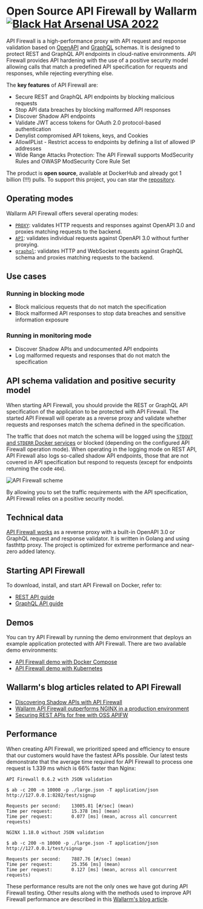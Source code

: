 # Open Source API Firewall by Wallarm [![Black Hat Arsenal USA 2022](https://github.com/wallarm/api-firewall/blob/main/images/BHA2022.svg?raw=true)](https://www.blackhat.com/us-22/arsenal/schedule/index.html#open-source-api-firewall-new-features--functionalities-28038)

API Firewall is a high-performance proxy with API request and response validation based on [OpenAPI](https://wallarm.github.io/api-firewall/installation-guides/docker-container/) and [GraphQL](https://wallarm.github.io/api-firewall/installation-guides/graphql/docker-container/) schemas. It is designed to protect REST and GraphQL API endpoints in cloud-native environments. API Firewall provides API hardening with the use of a positive security model allowing calls that match a predefined API specification for requests and responses, while rejecting everything else.

The **key features** of API Firewall are:

* Secure REST and GraphQL API endpoints by blocking malicious requests
* Stop API data breaches by blocking malformed API responses
* Discover Shadow API endpoints
* Validate JWT access tokens for OAuth 2.0 protocol-based authentication
* Denylist compromised API tokens, keys, and Cookies
* AllowIPList - Restrict access to endpoints by defining a list of allowed IP addresses
* Wide Range Attacks Protection: The API Firewall supports ModSecurity Rules and OWASP ModSecurity Core Rule Set

The product is **open source**, available at DockerHub and already got 1 billion (!!!) pulls. To support this project, you can star the [repository](https://hub.docker.com/r/wallarm/api-firewall).

## Operating modes

Wallarm API Firewall offers several operating modes:

* [`PROXY`](https://wallarm.github.io/api-firewall/installation-guides/docker-container/): validates HTTP requests and responses against OpenAPI 3.0 and proxies matching requests to the backend.
* [`API`](https://wallarm.github.io/api-firewall/installation-guides/api-mode/): validates individual requests against OpenAPI 3.0 without further proxying.
* [`graphql`](https://wallarm.github.io/api-firewall/installation-guides/graphql/docker-container/): validates HTTP and WebSocket requests against GraphQL schema and proxies matching requests to the backend.

## Use cases

### Running in blocking mode

* Block malicious requests that do not match the specification
* Block malformed API responses to stop data breaches and sensitive information exposure

### Running in monitoring mode

* Discover Shadow APIs and undocumented API endpoints
* Log malformed requests and responses that do not match the specification

## API schema validation and positive security model

When starting API Firewall, you should provide the REST or GraphQL API specification of the application to be protected with API Firewall. The started API Firewall will operate as a reverse proxy and validate whether requests and responses match the schema defined in the specification.

The traffic that does not match the schema will be logged using the [`STDOUT` and `STDERR` Docker services](https://docs.docker.com/config/containers/logging/) or blocked (depending on the configured API Firewall operation mode). When operating in the logging mode on REST API, API Firewall also logs so-called shadow API endpoints, those that are not covered in API specification but respond to requests (except for endpoints returning the code `404`).

![API Firewall scheme](https://github.com/wallarm/api-firewall/blob/main/images/Firewall%20opensource%20-%20vertical.gif?raw=true)

By allowing you to set the traffic requirements with the API specification, API Firewall relies on a positive security model.

## Technical data

[API Firewall works](https://www.wallarm.com/what/the-concept-of-a-firewall) as a reverse proxy with a built-in OpenAPI 3.0 or GraphQL request and response validator. It is written in Golang and using fasthttp proxy. The project is optimized for extreme performance and near-zero added latency.

## Starting API Firewall

To download, install, and start API Firewall on Docker, refer to:

* [REST API guide](https://wallarm.github.io/api-firewall/installation-guides/docker-container/)
* [GraphQL API guide](https://wallarm.github.io/api-firewall/installation-guides/graphql/docker-container/)

## Demos

You can try API Firewall by running the demo environment that deploys an example application protected with API Firewall. There are two available demo environments:

* [API Firewall demo with Docker Compose](https://github.com/wallarm/api-firewall/tree/main/demo/docker-compose)
* [API Firewall demo with Kubernetes](https://github.com/wallarm/api-firewall/tree/main/demo/kubernetes)

## Wallarm's blog articles related to API Firewall

* [Discovering Shadow APIs with API Firewall](https://lab.wallarm.com/discovering-shadow-apis-with-a-api-firewall/)
* [Wallarm API Firewall outperforms NGINX in a production environment](https://lab.wallarm.com/wallarm-api-firewall-outperforms-nginx-in-a-production-environment/)
* [Securing REST APIs for free with OSS APIFW](https://lab.wallarm.com/securing-rest-with-free-api-firewall-how-to-guide/)

## Performance

When creating API Firewall, we prioritized speed and efficiency to ensure that our customers would have the fastest APIs possible. Our latest tests demonstrate that the average time required for API Firewall to process one request is 1.339 ms which is 66% faster than Nginx:

```
API Firewall 0.6.2 with JSON validation

$ ab -c 200 -n 10000 -p ./large.json -T application/json http://127.0.0.1:8282/test/signup

Requests per second:    13005.81 [#/sec] (mean)
Time per request:       15.378 [ms] (mean)
Time per request:       0.077 [ms] (mean, across all concurrent requests)

NGINX 1.18.0 without JSON validation

$ ab -c 200 -n 10000 -p ./large.json -T application/json http://127.0.0.1/test/signup

Requests per second:    7887.76 [#/sec] (mean)
Time per request:       25.356 [ms] (mean)
Time per request:       0.127 [ms] (mean, across all concurrent requests)
```

These performance results are not the only ones we have got during API Firewall testing. Other results along with the methods used to improve API Firewall performance are described in this [Wallarm's blog article](https://lab.wallarm.com/wallarm-api-firewall-outperforms-nginx-in-a-production-environment/).
